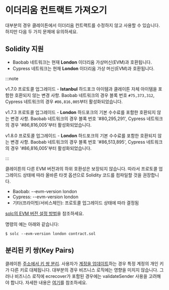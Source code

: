 # 이더리움 컨트랙트 가져오기

대부분의 경우 클레이튼에서 이더리움 컨트랙트를 수정하지 않고 사용할 수 있습니다.
하지만 다음 두 가지 문제에 유의하세요.

## Solidity 지원 <a id="solidity-support"></a>

- Baobab 네트워크는 현재 **London** 이더리움 가상머신(EVM)과 호환됩니다.
- Cypress 네트워크는 현재 **London** 이더리움 가상 머신(EVM)과 호환됩니다.

:::note

v1.7.0 프로토콜 업그레이드 - **Istanbul** 하드포크 아이템과 클레이튼 자체 아이템을 포함한 호환되지 않는 변경 사항.
Baobab 네트워크의 경우 블록 번호 `#75,373,312`, Cypress 네트워크의 경우 `#86,816,005`부터 활성화되었습니다.

v1.7.3 프로토콜 업그레이드 - **London** 하드포크의 기본 수수료를 포함한 호환되지 않는 변경 사항.
Baobab 네트워크의 경우 블록 번호 '#80,295,291', Cypress 네트워크의 경우 '#86,816,005'부터 활성화되었습니다.

v1.8.0 프로토콜 업그레이드 - **London** 하드포크의 기본 수수료를 포함한 호환되지 않는 변경 사항.
Baobab 네트워크의 경우 블록 번호 '#86,513,895', Cypress 네트워크의 경우 '#86,816,005'부터 활성화되었습니다.

:::

클레이튼의 다른 EVM 버전과의 하위 호환성은 보장되지 않습니다.
따라서 프로토콜 업그레이드 상태에 따라 올바른 타겟 옵션으로 Solidity 코드를 컴파일할 것을 권장합니다.

- Baobab: --evm-version london
- Cypress: --evm-version london
- 기타(프라이빗/서비스체인): 프로토콜 업그레이드 상태에 따라 결정됨

[solc의 EVM 버전 설정 방법](https://solidity.readthedocs.io/en/latest/using-the-compiler.html#setting-the-evm-version-to-target)을 참조하세요.

명령의 예는 아래와 같습니다:

```
$ solc --evm-version london contract.sol
```

## 분리된 키 쌍(Key Pairs) <a id="decoupled-key-pairs"></a>

클레이튼 [주소에서 키 쌍 분리](../../learn/accounts.md#decoupling-key-pairs-from-addresses). 사용자가 [계정을 업데이트](../../learn/transactions/basic.md#txtypeaccountupdate)하는 경우 특정 계정의 개인 키가 다른 키로 대체됩니다. 대부분의 경우 비즈니스 로직에는 영향을 미치지 않습니다. 그러나 비즈니스 로직에 ecrecover가 포함된 경우에는 validateSender 사용을 고려해야 합니다. 자세한 내용은 [여기](../../learn/computation/precompiled-contracts.md)를 참조하세요.
